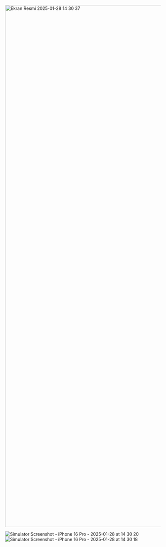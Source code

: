



<img width="1684" alt="Ekran Resmi 2025-01-28 14 30 37" src="https://github.com/user-attachments/assets/09c09d2c-6ab7-48d4-8c4f-00142df92e94" />



![Simulator Screenshot - iPhone 16 Pro - 2025-01-28 at 14 30 20](https://github.com/user-attachments/assets/f08bf076-0604-466f-bf3a-a8ba2aa984ce)
![Simulator Screenshot - iPhone 16 Pro - 2025-01-28 at 14 30 18](https://github.com/user-attachments/assets/879bef8d-f3bb-4778-957d-f37365d6f4b2)
